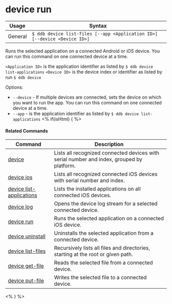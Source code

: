 device run
==========

Usage | Syntax
------|-------
General | `$ ddb device list-files [--app <Application ID>] [--device <Device ID>]`
Runs the selected application on a connected Android or iOS device.
You can run this command on one connected device at a time.

`<Application ID>` is the application identifier as listed by `$ ddb device list-applications` 
`<Device ID>` is the device index or identifier as listed by run `$ ddb device`

Options:
   * `--device` - If multiple devices are connected, sets the device on which you want to run the app.
        You can run this command on one connected device at a time.
   * `--app` - is the application identifier as listed by `$ ddb device list-applications` 
<% if(isHtml) { %> 

#### Related Commands

Command | Description
----------|----------
[device](device.html) | Lists all recognized connected devices with serial number and index, grouped by platform.
[device ios](device-ios.html) | Lists all recognized connected iOS devices with serial number and index.
[device list-applications](device-list-applications.html) | Lists the installed applications on all connected iOS devices.
[device log](device-log.html) | Opens the device log stream for a selected connected device.
[device run](device-run.html) | Runs the selected application on a connected iOS device.
[device uninstall](device-uninstall.md) | Uninstalls the selected application from a connected device.
[device list-files](device-list-files.md) | Recursively lists all files and directories, starting at the root or given path.
[device get-file](device-get-file.md) | Reads the selected file from a connected device.
[device put-file](device-put-file.md) | Writes the selected file to a connected device.
<% } %>